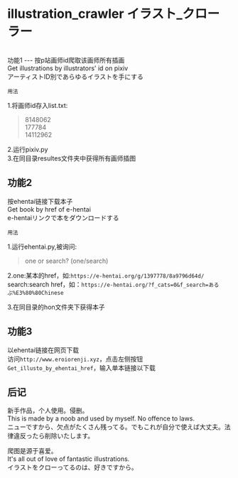 illustration_crawler    イラスト_クローラー
===
<br>
功能1
---
按p站画师id爬取该画师所有插画<br>
Get illustrations by illustrators' id on pixiv<br>
アーティストID別であらゆるイラストを手にする<br>

    用法

1.将画师id存入list.txt:<br>
>8148062<br>
>177784<br>
>14112962<br>
    
2.运行pixiv.py<br>
3.在同目录resultes文件夹中获得所有画师插图

功能2
---
按ehentai链接下载本子<br>
Get book by href of e-hentai<br>
e-hentaiリンクで本をダウンロードする<br>

    用法
1.运行ehentai.py,被询问:<br>
>one or search? (one/search)<br>

2.one:某本的href，如:`https://e-hentai.org/g/1397778/8a9796d64d/`<br>
 search:search href，如：`https://e-hentai.org/?f_cats=0&f_search=あるぷ%E3%80%80Chinese`<br>

3.在同目录的hon文件夹下获得本子<br>

功能3
---
以ehentai链接在网页下载<br>
访问`http://www.eroiorenji.xyz`，点击左侧按钮`Get_illusto_by_ehentai_href`，输入单本链接以下载<br>

后记
---
新手作品，个人使用。侵删。<br>
This is made by a noob and used by myself. No offence to laws.<br>
ニューですから、欠点がたくさん残ってる。でもこれが自分で使えば大丈夫。法律違反ったら削除いたします。<br>

爬图是源于喜爱。<br>
It's all out of love of fantastic illustrations.<br>
イラストをクローってるのは、好きですから。<br>
